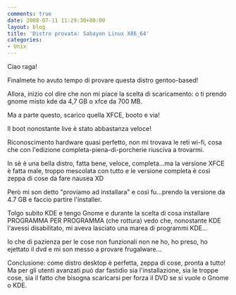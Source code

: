 ```yaml
---
comments: true
date: 2008-07-11 11:29:30+00:00
layout: blog
title: 'Distro provata: Sabayon Linux X86_64'
categories:
- Unix
---
```


Ciao raga!

Finalmete ho avuto tempo di provare questa distro gentoo-based!

Allora, inizio col dire che non mi piace la scelta di scaricamento: o ti prendo gnome misto kde da 4,7 GB o xfce da 700 MB.

Ma a parte questo, scarico quella XFCE, booto e via!

Il boot nonostante live è stato abbastanza veloce!

Riconoscimento hardware quasi perfetto, non mi trovava le reti wi-fi, cosa che con l'edizione completa-piena-di-porcherie riusciva a trovarmi.

In sè è una bella distro, fatta bene, veloce, completa...ma la versione XFCE è fatta male, troppo mescolata con tutto e le versione completa è così zeppa di cose da fare nausea XD

Però mi son detto "proviamo ad installara" e così fu...prendo la versione da 4.7 GB e faccio partire l'installer.

Tolgo subito KDE e tengo Gnome e durante la scelta di cosa installare PROGRAMMA PER PROGRAMMA (che rottura) vedo che, nonostante KDE l'avessi disabilitato, mi aveva lasciato una marea di programmi KDE...

Io che di pazienza per le cose non funzionali non ne ho, ho preso, ho ejettato il dvd e mi son messo a provare frugalware...

Conclusione: come distro desktop è perfetta, zeppa di cose, pronta a tutto! Ma per gli utenti avanzati può dar fastidio sia l'installazione, sia le troppe cose, sia il fatto che bisogna scaricarsi per forza il DVD se si vuole o Gnome o KDE.
